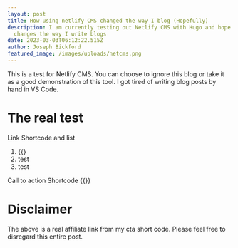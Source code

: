 ```yaml
---
layout: post
title: How using netlify CMS changed the way I blog (Hopefully)
description: I am currently testing out Netlify CMS with Hugo and hope it
  changes the way I write blogs
date: 2023-03-03T06:12:22.515Z
author: Joseph Bickford
featured_image: /images/uploads/netcms.png
---
```

T﻿his is a test for Netlify CMS. You can choose to ignore this blog or take it as a good demonstration of this tool. I got tired of writing blog posts by hand in VS Code.

# The real test

L﻿ink Shortcode and list


1. {{<link href="https://thedeveloperpost.com/posts/monetize-blog/" name="Go read about how to monetize your blog after you see this">}
2. t﻿est
3. t﻿est

C﻿all to action Shortcode
{{<cta title="Get up to 75% off your Hostinger plan right now when you click here!" cta="Sign Up" href="https://hostinger.com?REFERRALCODE=1JOSEPH40">}}

# ﻿Disclaimer

T﻿he above is a real affiliate link from my cta short code. Please feel free to disregard this entire post.